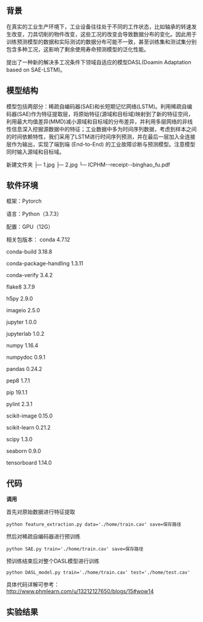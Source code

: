 ## 背景
在真实的工业生产环境下，工业设备往往处于不同的工作状态，比如轴承的转速发生改变，刀具切削的物件改变，这些工况的改变会导致数据分布的变化。因此用于训练预测模型的数据和实际测试的数据分布可能不一致，甚至训练集和测试集分别包含多种工况，这影响了剩余使用寿命预测模型的泛化性能。

提出了一种新的解决多工况条件下领域自适应的模型DASL(Doamin Adaptation based on SAE-LSTM)。



## 模型结构
模型包括两部分：稀疏自编码器(SAE)和长短期记忆网络(LSTM)。利用稀疏自编码器(SAE)作为特征提取层，将原始特征(源域和目标域)映射到了新的特征空间，利用最大均值差异(MMD)减小源域和目标域的分布差异，并利用多层网络的非线性信息深入挖掘源数据中的特征；工业数据中多为时间序列数据，考虑到样本之间的时间依赖特性，我们采用了LSTM进行时间序列预测，并在最后一层加入全连接层作为输出，实现了端到端 (End-to-End) 的工业故障诊断与预测模型。注意模型同时输入源域和目标域。

新建文件夹
├─ 1.jpg
├─ 2.jpg
└─ ICPHM--receipt--binghao_fu.pdf

## 软件环境
框架：Pytorch

语言：Python（3.7.3）

配置：GPU（12G）

相关包版本：
conda 4.7.12

conda-build 3.18.8

conda-package-handling 1.3.11

conda-verify 3.4.2

flake8 3.7.9

h5py 2.9.0

imageio 2.5.0

jupyter 1.0.0

jupyterlab 1.0.2

numpy 1.16.4

numpydoc 0.9.1

pandas 0.24.2

pep8 1.7.1

pip 19.1.1

pylint 2.3.1

scikit-image 0.15.0

scikit-learn 0.21.2

scipy 1.3.0

seaborn 0.9.0

tensorboard 1.14.0

## 代码
**调用**

首先对原始数据进行特征提取

```
python feature_extraction.py data='./home/train.cav' save=保存路径
```

然后对稀疏自编码器进行预训练

```
python SAE.py train='./home/train.cav' save=保存路径
```

预训练结束后对整个DASL模型进行训练

```
python DASL_model.py train='./home/train.cav' test='./home/test.cav'
```

具体代码详解可参考：http://www.phmlearn.com/u/13212127650/blogs/15#wow14


## 实验结果





